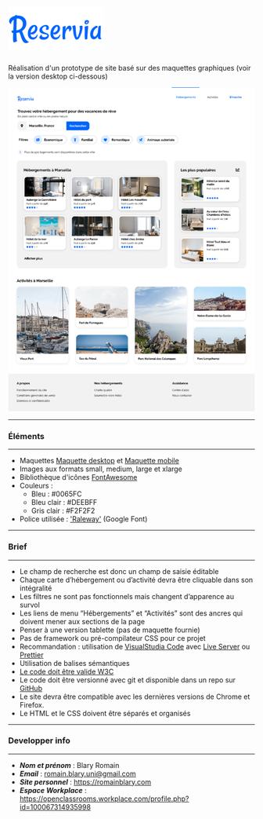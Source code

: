  # ![Logo Reservia](https://raw.githubusercontent.com/Blarwitch5/RomainBlary_2_10052021/69049a7fbbd81f8c6ae5df4ab5b3de7302071dc2/img/reservia.svg "Logo Reservia")

Réalisation d'un prototype de site basé sur des maquettes graphiques (voir la version desktop ci-dessous)

![Maquette desktop Reservia](https://raw.githubusercontent.com/Blarwitch5/RomainBlary_2_10052021/main/img/mockups/Desktop.png "Maquette desktop Reservia")

---
### Éléments
---
* Maquettes [Maquette desktop](https://raw.githubusercontent.com/Blarwitch5/RomainBlary_2_10052021/main/img/mockups/Desktop.png) et [Maquette mobile](https://github.com/Blarwitch5/RomainBlary_2_10052021/blob/main/img/mockups/iPhone8.png?raw=true)
* Images aux formats small, medium, large et xlarge
* Bibliothèque d'icônes [FontAwesome](https://fontawesome.com/icons?d=gallery&p=2)
* Couleurs :
  - Bleu : #0065FC
  - Bleu clair : #DEEBFF
  - Gris clair : #F2F2F2
* Police utilisée : ['Raleway'](https://fonts.google.com/specimen/Raleway) (Google Font)

---
### Brief
---
* Le champ de recherche est donc un champ de saisie éditable
* Chaque carte d’hébergement ou d’activité devra être cliquable dans son intégralité
* Les filtres ne sont pas fonctionnels mais changent d’apparence au survol
* Les liens de menu “Hébergements” et “Activités” sont des ancres qui doivent mener aux sections de la page
* Penser à une version tablette (pas de maquette fournie)
* Pas de framework ou pré-compilateur CSS pour ce projet
* Recommandation : utilisation de [VisualStudia Code](https://code.visualstudio.com/) avec [Live Server](https://marketplace.visualstudio.com/items?itemName=ritwickdey.LiveServerLive) ou [Prettier](https://marketplace.visualstudio.com/items?itemName=esbenp.prettier-vscode)
* Utilisation de balises sémantiques
* [Le code doit être valide W3C](https://validator.w3.org/nu/?doc=https%3A%2F%2Fblarwitch5.github.io%2FRomainBlary_2_10052021)
* Le code doit être versionné avec git et disponible dans un repo sur [GitHub](https://github.com/Blarwitch5/RomainBlary_2_10052021)
* Le site devra être compatible avec les dernières versions de Chrome et Firefox.
* Le HTML et le CSS doivent être séparés et organisés

---
### Developper info
------

* ***Nom et prénom*** : Blary Romain
* ***Email*** : romain.blary.uni@gmail.com
* ***Site personnel*** : https://romainblary.com
* ***Espace Workplace*** : https://openclassrooms.workplace.com/profile.php?id=100067314935998
